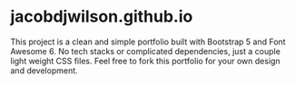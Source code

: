 # jacobdjwilson.github.io
This project is a clean and simple portfolio built with Bootstrap 5 and Font Awesome 6. No tech stacks or complicated dependencies, just a couple light weight CSS files.
Feel free to fork this portfolio for your own design and development.
